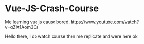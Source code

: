 # Vue-JS-Crash-Course
Me learning vue js cause bored. https://www.youtube.com/watch?v=qZXt1Aom3Cs


Hello there, I do watch course then me replicate and were here ok

